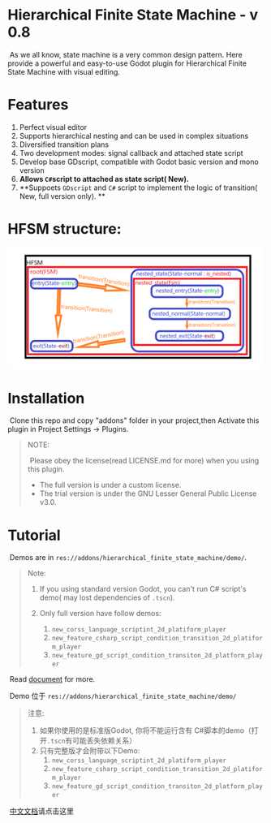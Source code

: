 # Hierarchical Finite State Machine - v 0.8

​		As we all know, state machine is a very common design pattern. Here provide a powerful and easy-to-use Godot plugin for Hierarchical Finite State Machine with visual editing.

# Features

1. Perfect visual editor
2. Supports hierarchical nesting and can be used in complex situations
3. Diversified transition plans 
4. Two development modes: signal callback and attached state script
5. Develop base GDscript, compatible with Godot basic version and mono version
6. **Allows `C#`script to attached as state script( New).**
7. **Suppoets `GDscript` and `C#` script to implement the logic of transition( New, full version only). **

# HFSM structure:

![](DOCUMENT.assets/strusture.png)

# Installation

​		Clone this repo and copy "addons" folder in your project,then Activate this plugin in Project Settings -> Plugins.

> NOTE:
>
> ​		Please obey the license(read LICENSE.md for more) when you using this plugin.
>
> + The full version is under a custom license.
> + The trial version is under the GNU Lesser General Public License v3.0.
>
# Tutorial

​	Demos are in `res://addons/hierarchical_finite_state_machine/demo/`.

> Note:
>
> 1. If you using standard version Godot, you can't run C# script's demo( may lost dependencies of `.tscn`).
>
>  	2. Only full version have follow demos:
>      	1. `new_corss_language_scriptint_2d_platiform_player`
>      	2. `new_feature_csharp_script_condition_transition_2d_platiform_player`
>      	3. `new_feature_gd_script_condition_transiton_2d_platform_player`

​		Read [document](Document_en.md) for more.



​	Demo 位于 `res://addons/hierarchical_finite_state_machine/demo/`

> 注意:
>
>  	1. 如果你使用的是标准版Godot, 你将不能运行含有 C#脚本的demo（打开`.tscn`有可能丢失依赖关系）
>  	2. 只有完整版才会附带以下Demo:
>      1. `new_corss_language_scriptint_2d_platiform_player`
>      2. `new_feature_csharp_script_condition_transition_2d_platiform_player`
>      3. `new_feature_gd_script_condition_transiton_2d_platform_player`

​		[中文文档](Document_cn.md)请点击这里





